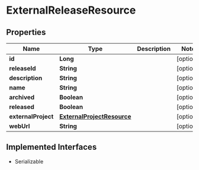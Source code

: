 

# ExternalReleaseResource

## Properties

Name | Type | Description | Notes
------------ | ------------- | ------------- | -------------
**id** | **Long** |  |  [optional]
**releaseId** | **String** |  |  [optional]
**description** | **String** |  |  [optional]
**name** | **String** |  |  [optional]
**archived** | **Boolean** |  |  [optional]
**released** | **Boolean** |  |  [optional]
**externalProject** | [**ExternalProjectResource**](ExternalProjectResource.md) |  |  [optional]
**webUrl** | **String** |  |  [optional]


## Implemented Interfaces

* Serializable


